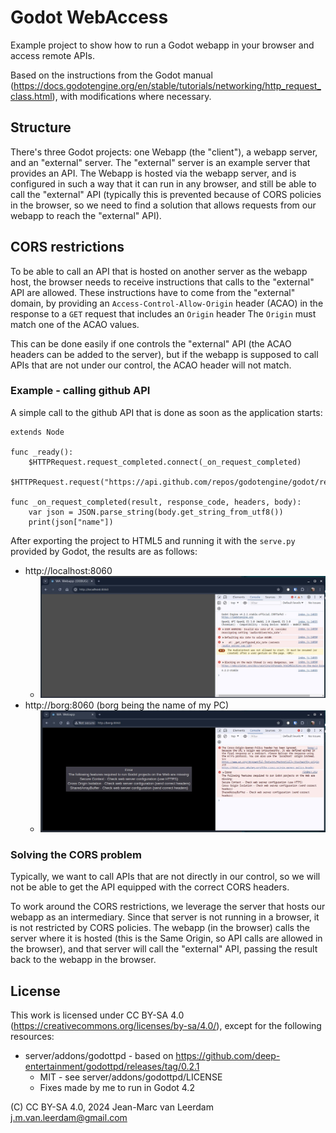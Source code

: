 # Godot WebAccess

Example project to show how to run a Godot webapp in your browser and access remote APIs.

Based on the instructions from the Godot manual (https://docs.godotengine.org/en/stable/tutorials/networking/http_request_class.html),
with modifications where necessary.

## Structure
There's three Godot projects: one Webapp (the "client"), a webapp server, and an "external" server. The "external"
server is an example server that provides an API. The Webapp is hosted via the webapp server, and is configured in such
a way that it can run in any browser, and still be able to call the "external" API (typically this is prevented because
of CORS policies in the browser, so we need to find a solution that allows requests from our webapp to reach the 
"external" API).

## CORS restrictions
To be able to call an API that is hosted on another server as the webapp host, the browser needs to receive instructions
that calls to the "external" API are allowed. These instructions have to come from the "external" domain, by providing
an `Access-Control-Allow-Origin` header (ACAO) in the response to a `GET` request that includes an `Origin`  header
The `Origin` must match one of the ACAO values.

This can be done easily if one controls the "external" API (the ACAO headers can be added to the server), but if the
webapp is supposed to call APIs that are not under our control, the ACAO header will not match.

### Example - calling github API
A simple call to the github API that is done as soon as the application starts:
```
extends Node

func _ready():
	$HTTPRequest.request_completed.connect(_on_request_completed)
	$HTTPRequest.request("https://api.github.com/repos/godotengine/godot/releases/latest")

func _on_request_completed(result, response_code, headers, body):
	var json = JSON.parse_string(body.get_string_from_utf8())
	print(json["name"])

```
After exporting the project to HTML5 and running it with the `serve.py` provided by Godot, the results are as follows:

* http://localhost:8060
  * ![Call passes](resources/localhost_cors_allowed.jpg)
* http://borg:8060 (borg being the name of my PC)
  * ![Call blocked](resources/host_cors_error.jpg)

### Solving the CORS problem
Typically, we want to call APIs that are not directly in our control, so we will not be able to get the API equipped
with the correct CORS headers.

To work around the CORS restrictions, we leverage the server that hosts our webapp as an intermediary. Since that 
server is not running in a browser, it is not restricted by CORS policies. The webapp (in the browser) calls the server
where it is hosted (this is the Same Origin, so API calls are allowed in the browser), and that server will call the 
"external" API, passing the result back to the webapp in the browser.


## License

This work is licensed under CC BY-SA 4.0 (https://creativecommons.org/licenses/by-sa/4.0/), except for the
following resources:
* server/addons/godottpd - based on https://github.com/deep-entertainment/godottpd/releases/tag/0.2.1
  * MIT - see server/addons/godottpd/LICENSE
  * Fixes made by me to run in Godot 4.2

(C) CC BY-SA 4.0, 2024 Jean-Marc van Leerdam <j.m.van.leerdam@gmail.com>
